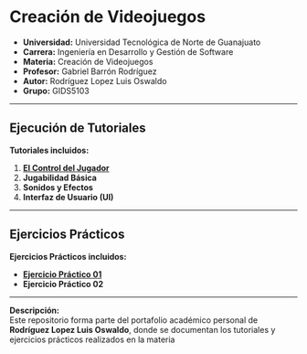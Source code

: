 # Creación de Videojuegos

- **Universidad:** Universidad Tecnológica de Norte de Guanajuato
- **Carrera:** Ingeniería en Desarrollo y Gestión de Software  
- **Materia:** Creación de Videojuegos
- **Profesor:** Gabriel Barrón Rodríguez
- **Autor:** Rodríguez Lopez Luis Oswaldo 
- **Grupo:** GIDS5103

---

## Ejecución de Tutoriales

**Tutoriales incluidos:**

1. [**El Control del Jugador**](https://docs.google.com/document/d/1GqfgQTksLk3Rhf_INSn8aV_M8sbDctXSHwTa4Ev8JZQ/edit?usp=sharing)  
2. **Jugabilidad Básica**
3. **Sonidos y Efectos**
4. **Interfaz de Usuario (UI)**

---

## Ejercicios Prácticos 

**Ejercicios Prácticos incluidos:**

- [**Ejercicio Práctico 01**](./ejercicios/ejercicio-01)  
- **Ejercicio Práctico 02**

---

**Descripción:**  
Este repositorio forma parte del portafolio académico personal de **Rodríguez Lopez Luis Oswaldo**, donde se documentan los tutoriales y ejercicios prácticos realizados en la materia

